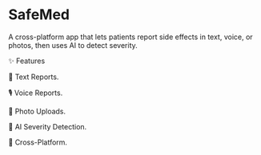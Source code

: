 # SafeMed
A cross-platform app that lets patients report side effects in text, voice, or photos, then uses AI to detect severity.

✨ Features

📄 Text Reports.

🎙️ Voice Reports.

📸 Photo Uploads.

🤖 AI Severity Detection.

📱 Cross-Platform.
